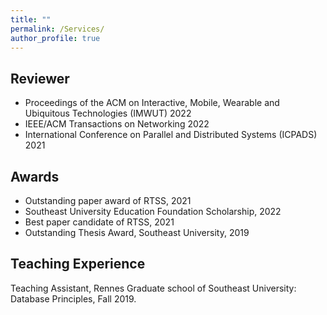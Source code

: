 ```yaml
---
title: ""
permalink: /Services/
author_profile: true
---
```

## Reviewer

* Proceedings of the ACM on Interactive, Mobile, Wearable and Ubiquitous Technologies (IMWUT) 2022
* IEEE/ACM Transactions on Networking 2022
* International Conference on Parallel and Distributed Systems (ICPADS) 2021 

## Awards

* Outstanding paper award of RTSS, 2021
* Southeast University Education Foundation Scholarship, 2022
* Best paper candidate of RTSS, 2021
* Outstanding Thesis Award, Southeast University, 2019


## Teaching Experience	
Teaching Assistant, Rennes Graduate school of Southeast University: Database Principles, Fall 2019. 
